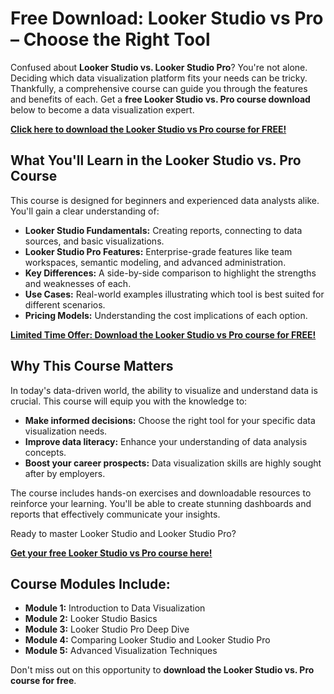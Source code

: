 # Free Download: Looker Studio vs Pro – Choose the Right Tool

Confused about **Looker Studio vs. Looker Studio Pro**? You're not alone. Deciding which data visualization platform fits your needs can be tricky. Thankfully, a comprehensive course can guide you through the features and benefits of each. Get a **free Looker Studio vs. Pro course download** below to become a data visualization expert.

[**Click here to download the Looker Studio vs Pro course for FREE!**](https://udemywork.com/looker-studio-vs-pro)

## What You'll Learn in the Looker Studio vs. Pro Course

This course is designed for beginners and experienced data analysts alike. You'll gain a clear understanding of:

*   **Looker Studio Fundamentals:** Creating reports, connecting to data sources, and basic visualizations.
*   **Looker Studio Pro Features:** Enterprise-grade features like team workspaces, semantic modeling, and advanced administration.
*   **Key Differences:** A side-by-side comparison to highlight the strengths and weaknesses of each.
*   **Use Cases:** Real-world examples illustrating which tool is best suited for different scenarios.
*   **Pricing Models:** Understanding the cost implications of each option.

[**Limited Time Offer: Download the Looker Studio vs Pro course for FREE!**](https://udemywork.com/looker-studio-vs-pro)

## Why This Course Matters

In today's data-driven world, the ability to visualize and understand data is crucial. This course will equip you with the knowledge to:

*   **Make informed decisions:** Choose the right tool for your specific data visualization needs.
*   **Improve data literacy:** Enhance your understanding of data analysis concepts.
*   **Boost your career prospects:** Data visualization skills are highly sought after by employers.

The course includes hands-on exercises and downloadable resources to reinforce your learning. You'll be able to create stunning dashboards and reports that effectively communicate your insights.

Ready to master Looker Studio and Looker Studio Pro?

[**Get your free Looker Studio vs Pro course here!**](https://udemywork.com/looker-studio-vs-pro)

## Course Modules Include:

*   **Module 1:** Introduction to Data Visualization
*   **Module 2:** Looker Studio Basics
*   **Module 3:** Looker Studio Pro Deep Dive
*   **Module 4:** Comparing Looker Studio and Looker Studio Pro
*   **Module 5:** Advanced Visualization Techniques

Don't miss out on this opportunity to **download the Looker Studio vs. Pro course for free**.
